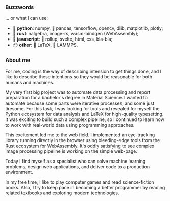 ### Buzzwords

... or what I can use:

- 🐍 **python**: numpy, 🐼 pandas, tensorflow, opencv, dlib, matplotlib, plotly;
- 🦀 **rust**: nalgebra, image-rs, wasm-bindgen (WebAssembly);
- 📜 **javascript**: 🍣 rollup, svelte, html, css, bla-bla;
- 📦 **other**: 📑 LaTeX, 🔬 LAMMPS.

### About me

For me, coding is the way of describing intension to get things done, and I like to describe these intentions so they would be reasonable for both humans and machines.

My very first big project was to automate data processing and report preparation for a bachelor's degree in Material Science. I wanted to automate because some parts were iterative processes, and some just tiresome. For this task, I was looking for tools and revealed for myself the Python ecosystem for data analysis and LaTeX for high-quality typesetting. It was exciting to build such a complex pipeline, so I continued to learn how to work with real-world data using programming approaches.

This excitement led me to the web field. I implemented an eye-tracking library running directly in the browser using bleeding-edge tools from the Rust ecosystem for WebAssembly. It's oddly satisfying to see complex image processing pipeline is working on the simple web-page.

Today I find myself as a specialist who can solve machine learning problems, design web applications, and deliver code to a production environment.

In my free time, I like to play computer games and read science-fiction books. Also, I try to keep pace in becoming a better programmer by reading related textbooks and exploring modern technologies.
